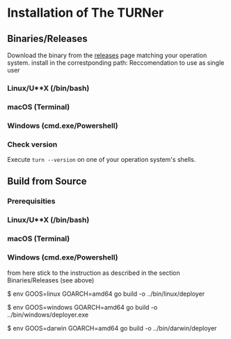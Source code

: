 # Installation of The TURNer

## Binaries/Releases
Download the binary from the [releases](https://github.com/jagottsicher/myGoConverter/releases) page matching your operation system. install in the correstponding path:
Reccomendation to use as single user 
### Linux/U**X (/bin/bash)

### macOS (Terminal)

### Windows (cmd.exe/Powershell)

### Check version
Execute ```turn --version``` on one of your operation system's shells.

## Build from Source

### Prerequisities

### Linux/U**X (/bin/bash)

### macOS (Terminal)

### Windows (cmd.exe/Powershell)

from here stick to the instruction as described in the section Binaries/Releases (see above)



$ env GOOS=linux GOARCH=amd64 go build -o ../bin/linux/deployer  

$ env GOOS=windows GOARCH=amd64 go build -o ../bin/windows/deployer.exe  

$ env GOOS=darwin GOARCH=amd64 go build -o ../bin/darwin/deployer  

